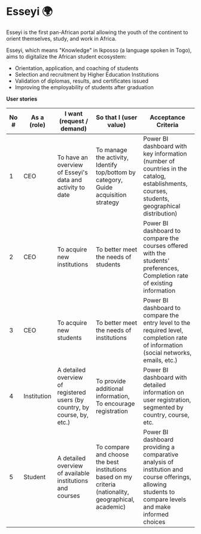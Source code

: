 # Esseyi 🌍

Esseyi is the first pan-African portal allowing the youth of the continent to orient themselves, study, and work in Africa.

Esseyi, which means "Knowledge" in Ikposso (a language spoken in Togo), aims to digitalize the African student ecosystem:

- Orientation, application, and coaching of students
- Selection and recruitment by Higher Education Institutions
- Validation of diplomas, results, and certificates issued
- Improving the employability of students after graduation

**User stories**

| No # | As a (role) | I want (request / demand) | So that I (user value) | Acceptance Criteria |
| --- | --- | --- | --- | --- |
| 1 | CEO | To have an overview of Esseyi's data and activity to date | To manage the activity, Identify top/bottom by category, Guide acquisition strategy | Power BI dashboard with key information (number of countries in the catalog, establishments, courses, students, geographical distribution) |
| 2 | CEO | To acquire new institutions | To better meet the needs of students | Power BI dashboard to compare the courses offered with the students' preferences, Completion rate of existing information |
| 3 | CEO | To acquire new students | To better meet the needs of institutions | Power BI dashboard to compare the entry level to the required level, completion rate of information (social networks, emails, etc.) |
| 4 | Institution | A detailed overview of registered users (by country, by course, by, etc.) | To provide additional information, To encourage registration | Power BI dashboard with detailed information on user registration, segmented by country, course, etc. |
| 5 | Student | A detailed overview of available institutions and courses | To compare and choose the best institutions based on my criteria (nationality, geographical, academic) | Power BI dashboard providing a comparative analysis of institution and course offerings, allowing students to compare levels and make informed choices |
